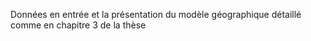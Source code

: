 Données en entrée et la présentation du modèle géographique détaillé comme en chapitre 3 de la thèse

